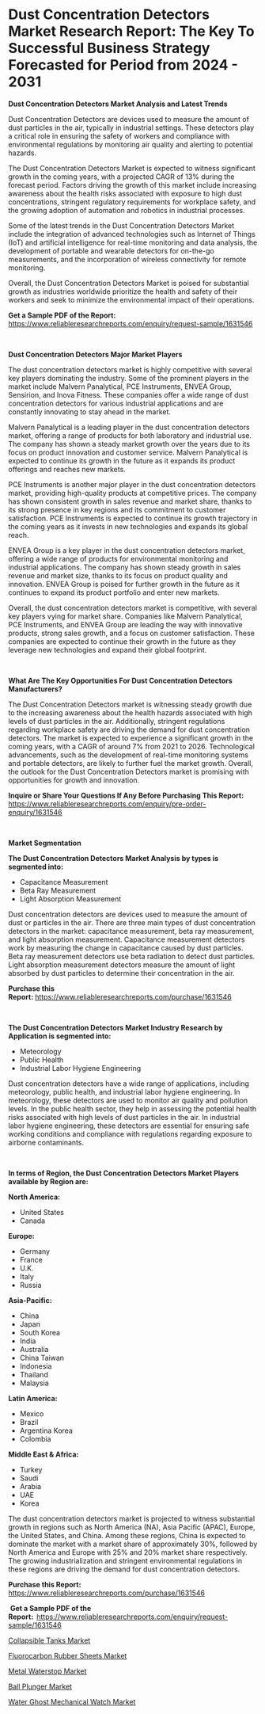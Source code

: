 <p><h1>Dust Concentration Detectors Market Research Report: The Key To Successful Business Strategy Forecasted for Period from 2024 - 2031</h1></p><p><strong>Dust Concentration Detectors Market Analysis and Latest Trends</strong></p>
<p><p>Dust Concentration Detectors are devices used to measure the amount of dust particles in the air, typically in industrial settings. These detectors play a critical role in ensuring the safety of workers and compliance with environmental regulations by monitoring air quality and alerting to potential hazards.</p><p>The Dust Concentration Detectors Market is expected to witness significant growth in the coming years, with a projected CAGR of 13% during the forecast period. Factors driving the growth of this market include increasing awareness about the health risks associated with exposure to high dust concentrations, stringent regulatory requirements for workplace safety, and the growing adoption of automation and robotics in industrial processes.</p><p>Some of the latest trends in the Dust Concentration Detectors Market include the integration of advanced technologies such as Internet of Things (IoT) and artificial intelligence for real-time monitoring and data analysis, the development of portable and wearable detectors for on-the-go measurements, and the incorporation of wireless connectivity for remote monitoring.</p><p>Overall, the Dust Concentration Detectors Market is poised for substantial growth as industries worldwide prioritize the health and safety of their workers and seek to minimize the environmental impact of their operations.</p></p>
<p><strong>Get a Sample PDF of the Report:&nbsp;</strong> <a href="https://www.reliableresearchreports.com/enquiry/request-sample/1631546">https://www.reliableresearchreports.com/enquiry/request-sample/1631546</a></p>
<p>&nbsp;</p>
<p><strong>Dust Concentration Detectors Major Market Players</strong></p>
<p><p>The dust concentration detectors market is highly competitive with several key players dominating the industry. Some of the prominent players in the market include Malvern Panalytical, PCE Instruments, ENVEA Group, Sensirion, and Inova Fitness. These companies offer a wide range of dust concentration detectors for various industrial applications and are constantly innovating to stay ahead in the market.</p><p>Malvern Panalytical is a leading player in the dust concentration detectors market, offering a range of products for both laboratory and industrial use. The company has shown a steady market growth over the years due to its focus on product innovation and customer service. Malvern Panalytical is expected to continue its growth in the future as it expands its product offerings and reaches new markets.</p><p>PCE Instruments is another major player in the dust concentration detectors market, providing high-quality products at competitive prices. The company has shown consistent growth in sales revenue and market share, thanks to its strong presence in key regions and its commitment to customer satisfaction. PCE Instruments is expected to continue its growth trajectory in the coming years as it invests in new technologies and expands its global reach.</p><p>ENVEA Group is a key player in the dust concentration detectors market, offering a wide range of products for environmental monitoring and industrial applications. The company has shown steady growth in sales revenue and market size, thanks to its focus on product quality and innovation. ENVEA Group is poised for further growth in the future as it continues to expand its product portfolio and enter new markets.</p><p>Overall, the dust concentration detectors market is competitive, with several key players vying for market share. Companies like Malvern Panalytical, PCE Instruments, and ENVEA Group are leading the way with innovative products, strong sales growth, and a focus on customer satisfaction. These companies are expected to continue their growth in the future as they leverage new technologies and expand their global footprint.</p></p>
<p>&nbsp;</p>
<p><strong>What Are The Key Opportunities For Dust Concentration Detectors Manufacturers?</strong></p>
<p><p>The Dust Concentration Detectors market is witnessing steady growth due to the increasing awareness about the health hazards associated with high levels of dust particles in the air. Additionally, stringent regulations regarding workplace safety are driving the demand for dust concentration detectors. The market is expected to experience a significant growth in the coming years, with a CAGR of around 7% from 2021 to 2026. Technological advancements, such as the development of real-time monitoring systems and portable detectors, are likely to further fuel the market growth. Overall, the outlook for the Dust Concentration Detectors market is promising with opportunities for growth and innovation.</p></p>
<p><strong>Inquire or Share Your Questions If Any Before Purchasing This Report:</strong> <a href="https://www.reliableresearchreports.com/enquiry/pre-order-enquiry/1631546">https://www.reliableresearchreports.com/enquiry/pre-order-enquiry/1631546</a></p>
<p>&nbsp;</p>
<p><strong>Market Segmentation</strong></p>
<p><strong>The Dust Concentration Detectors Market Analysis by types is segmented into:</strong></p>
<p><ul><li>Capacitance Measurement</li><li>Beta Ray Measurement</li><li>Light Absorption Measurement</li></ul></p>
<p><p>Dust concentration detectors are devices used to measure the amount of dust or particles in the air. There are three main types of dust concentration detectors in the market: capacitance measurement, beta ray measurement, and light absorption measurement. Capacitance measurement detectors work by measuring the change in capacitance caused by dust particles. Beta ray measurement detectors use beta radiation to detect dust particles. Light absorption measurement detectors measure the amount of light absorbed by dust particles to determine their concentration in the air.</p></p>
<p><strong>Purchase this Report:&nbsp;</strong><a href="https://www.reliableresearchreports.com/purchase/1631546">https://www.reliableresearchreports.com/purchase/1631546</a></p>
<p>&nbsp;</p>
<p><strong>The Dust Concentration Detectors Market Industry Research by Application is segmented into:</strong></p>
<p><ul><li>Meteorology</li><li>Public Health</li><li>Industrial Labor Hygiene Engineering</li></ul></p>
<p><p>Dust concentration detectors have a wide range of applications, including meteorology, public health, and industrial labor hygiene engineering. In meteorology, these detectors are used to monitor air quality and pollution levels. In the public health sector, they help in assessing the potential health risks associated with high levels of dust particles in the air. In industrial labor hygiene engineering, these detectors are essential for ensuring safe working conditions and compliance with regulations regarding exposure to airborne contaminants.</p></p>
<p>&nbsp;</p>
<p><strong>In terms of Region, the Dust Concentration Detectors Market Players available by Region are:</strong></p>
<p>
    <p> <strong> North America: </strong>
        <ul>
            <li>United States</li>
            <li>Canada</li>
        </ul>
        </p> 
    <p> <strong> Europe: </strong>
        <ul>
            <li>Germany</li>
            <li>France</li>
            <li>U.K.</li>
            <li>Italy</li>
            <li>Russia</li>
        </ul>
        </p> 
    <p> <strong> Asia-Pacific: </strong>
        <ul>
            <li>China</li>
            <li>Japan</li>
            <li>South Korea</li>
            <li>India</li>
            <li>Australia</li>
            <li>China Taiwan</li>
            <li>Indonesia</li>
            <li>Thailand</li>
            <li>Malaysia</li>
        </ul>
        </p> 
    <p> <strong> Latin America: </strong>
        <ul>
            <li>Mexico</li>
            <li>Brazil</li>
            <li>Argentina Korea</li>
            <li>Colombia</li>
        </ul>
        </p> 
    <p> <strong> Middle East & Africa: </strong>
        <ul>
            <li>Turkey</li>
            <li>Saudi</li>
            <li>Arabia</li>
            <li>UAE</li>
            <li>Korea</li>
        </ul>
    </p>
    </p>
<p><p>The dust concentration detectors market is projected to witness substantial growth in regions such as North America (NA), Asia Pacific (APAC), Europe, the United States, and China. Among these regions, China is expected to dominate the market with a market share of approximately 30%, followed by North America and Europe with 25% and 20% market share respectively. The growing industrialization and stringent environmental regulations in these regions are driving the demand for dust concentration detectors.</p></p>
<p><strong>Purchase this Report: </strong><a href="https://www.reliableresearchreports.com/purchase/1631546">https://www.reliableresearchreports.com/purchase/1631546</a></p>
<p>&nbsp;<strong>Get a Sample PDF of the Report:&nbsp;&nbsp;</strong><a href="https://www.reliableresearchreports.com/enquiry/request-sample/1631546">https://www.reliableresearchreports.com/enquiry/request-sample/1631546</a></p>
<p><strong></strong></p>
<p><p><a href="https://natural-crush-b99.notion.site/Collapsible-Tanks-Market-Size-Growing-and-Forecasted-for-period-from-2024-2031-and-provides-comple-2af9318028d54e46954c4737120265cb">Collapsible Tanks Market</a></p><p><a href="https://boundless-drawbridge-702.notion.site/Fluorocarbon-Rubber-Sheets-Market-Size-and-Growth-Market-Segmentation-Regional-and-Country-Breakdo-e11ec706c6734278bb2e7a096cf9dc7e">Fluorocarbon Rubber Sheets Market</a></p><p><a href="https://view.publitas.com/reportprime-1/metal-waterstop-market-with-the-goal-of-estimating-the-market-size-and-future-growth-potential-of-various-market-segments-based-on-component-applications-end-user-and-region/">Metal Waterstop Market</a></p><p><a href="https://view.publitas.com/reportprime-1/ball-plunger-market-research-report-unlocks-analysis-on-the-market-financial-status-market-size-and-market-revenue-upto-2031/">Ball Plunger Market</a></p><p><a href="https://github.com/moyahfrancoestellec51j635wcx/Market-Research-Report-List-1/blob/main/water-ghost-mechanical-watch-market.md">Water Ghost Mechanical Watch Market</a></p></p>